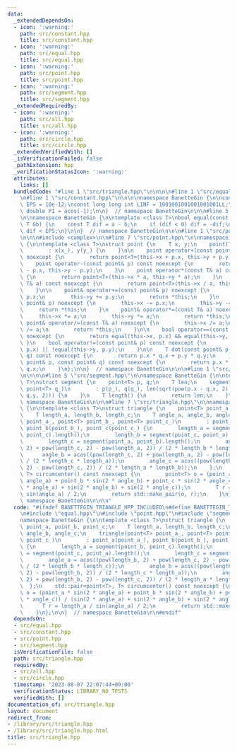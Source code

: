 ```yaml
---
data:
  _extendedDependsOn:
  - icon: ':warning:'
    path: src/constant.hpp
    title: src/constant.hpp
  - icon: ':warning:'
    path: src/equal.hpp
    title: src/equal.hpp
  - icon: ':warning:'
    path: src/point.hpp
    title: src/point.hpp
  - icon: ':warning:'
    path: src/segment.hpp
    title: src/segment.hpp
  _extendedRequiredBy:
  - icon: ':warning:'
    path: src/all.hpp
    title: src/all.hpp
  - icon: ':warning:'
    path: src/circle.hpp
    title: src/circle.hpp
  _extendedVerifiedWith: []
  _isVerificationFailed: false
  _pathExtension: hpp
  _verificationStatusIcon: ':warning:'
  attributes:
    links: []
  bundledCode: "#line 1 \"src/triangle.hpp\"\n\n\n\n#line 1 \"src/equal.hpp\"\n\n\n\
    \n#line 1 \"src/constant.hpp\"\n\n\n\nnamespace BanetteGin {\n\nconst long double\
    \ EPS = 10e-12;\nconst long long int LINF = 1001001001001001001LL;\nconst long\
    \ double PI = acos(-1);\n\n}  // namespace BanetteGin\n\n\n#line 5 \"src/equal.hpp\"\
    \n\nnamespace BanetteGin {\n\ntemplate <class T>\nbool equal(const T &a, const\
    \ T &b) {\n    const T dif = a - b;\n    if (dif < 0) dif = -dif;\n    return\
    \ dif < EPS;\n}\n\n}  // namespace BanetteGin\n\n\n#line 1 \"src/point.hpp\"\n\
    \n\n\n#include <complex>\n\n#line 7 \"src/point.hpp\"\n\nnamespace BanetteGin\
    \ {\n\ntemplate <class T>\nstruct point {\n    T x, y;\n    point(T x_, T y_)\n\
    \        : x(x_), y(y_) {\n    }\n\n    point operator+(const point& p) const\
    \ noexcept {\n        return point<T>(this->x + p.x, this->y + p.y);\n    }\n\
    \    point operator-(const point& p) const noexcept {\n        return point<T>(this->x\
    \ - p.x, this->y - p.y);\n    }\n    point operator*(const T& a) const noexcept\
    \ {\n        return point<T>(this->x * a, this->y * a);\n    }\n    point operator/(const\
    \ T& a) const noexcept {\n        return point<T>(this->x / a, this->y / a);\n\
    \    }\n\n    point& operator+=(const point& p) noexcept {\n        this->x +=\
    \ p.x;\n        this->y += p.y;\n        return *this;\n    }\n    point& operator-=(const\
    \ point& p) noexcept {\n        this->x -= p.x;\n        this->y -= p.y;\n   \
    \     return *this;\n    }\n    point& operator*=(const T& a) noexcept {\n   \
    \     this->x *= a;\n        this->y *= a;\n        return *this;\n    }\n   \
    \ point& operator/=(const T& a) noexcept {\n        this->x /= a;\n        this->y\
    \ /= a;\n        return *this;\n    }\n\n    bool operator==(const point& p) const\
    \ noexcept {\n        return equal(this->x, p.x) && equal(this->y, p.y);\n   \
    \ }\n    bool operator!=(const point& p) const noexcept {\n        return !equal(this->x,\
    \ p.x) || !equal(this->y, p.y);\n    }\n\n    T dot(const point& p, const point&\
    \ q) const noexcept {\n        return p.x * q.x + p.y * q.y;\n    }\n    T cross(const\
    \ point& p, const point& q) const noexcept {\n        return p.x * q.y - p.y *\
    \ q.x;\n    }\n};\n\n}  // namespace BanetteGin\n\n\n#line 1 \"src/segment.hpp\"\
    \n\n\n\n#line 5 \"src/segment.hpp\"\n\nnamespace BanetteGin {\n\ntemplate <class\
    \ T>\nstruct segment {\n    point<T> p, q;\n    T len;\n    segment(point<T> p_,\
    \ point<T> q_)\n        : p(p_), q(q_), len(sqrt(pow(p.x - q.x, 2) + pow(p.y -\
    \ q.y, 2))) {\n    }\n    T length() {\n        return len;\n    }\n};\n\n}  //\
    \ namespace BanetteGin\n\n\n#line 7 \"src/triangle.hpp\"\n\nnamespace BanetteGin\
    \ {\n\ntemplate <class T>\nstruct triangle {\n    point<T> point_a, point_b, point_c;\n\
    \    T length_a, length_b, length_c;\n    T angle_a, angle_b, angle_c;\n    triangle(point<T>\
    \ point_a_, point<T> point_b_, point<T> point_c_)\n        : point_a(point_a_),\
    \ point_b(point_b_), point_c(point_c_) {\n        length_a = segment(point_b,\
    \ point_c).length();\n        length_b = segment(point_c, point_a).length();\n\
    \        length_c = segment(point_a, point_b).length();\n        angle_a = acos((pow(length_b,\
    \ 2) + pow(length_c, 2) - pow(length_a, 2)) / (2 * length_b * length_c));\n  \
    \      angle_b = acos((pow(length_c, 2) + pow(length_a, 2) - pow(length_b, 2))\
    \ / (2 * length_c * length_a));\n        angle_c = acos((pow(length_a, 2) + pow(length_b,\
    \ 2) - pow(length_c, 2)) / (2 * length_a * length_b));\n    };\n    std::pair<point<T>,\
    \ T> circumcenter() const noexcept {\n        point<T> o = (point_a * sin(2 *\
    \ angle_a) + point_b * sin(2 * angle_b) + point_c * sin(2 * angle_c)) / (sin(2\
    \ * angle_a) + sin(2 * angle_b) + sin(2 * angle_c));\n        T r = length_a /\
    \ sin(angle_a) / 2;\n        return std::make_pair(o, r);\n    }\n};\n\n}  //\
    \ namespace BanetteGin\n\n\n"
  code: "#ifndef BANETTEGIN_TRIANGLE_HPP_INCLUDED\n#define BANETTEGIN_TRIANGLE_HPP_INCLUDED\n\
    \n#include \"equal.hpp\"\n#include \"point.hpp\"\n#include \"segment.hpp\"\n\n\
    namespace BanetteGin {\n\ntemplate <class T>\nstruct triangle {\n    point<T>\
    \ point_a, point_b, point_c;\n    T length_a, length_b, length_c;\n    T angle_a,\
    \ angle_b, angle_c;\n    triangle(point<T> point_a_, point<T> point_b_, point<T>\
    \ point_c_)\n        : point_a(point_a_), point_b(point_b_), point_c(point_c_)\
    \ {\n        length_a = segment(point_b, point_c).length();\n        length_b\
    \ = segment(point_c, point_a).length();\n        length_c = segment(point_a, point_b).length();\n\
    \        angle_a = acos((pow(length_b, 2) + pow(length_c, 2) - pow(length_a, 2))\
    \ / (2 * length_b * length_c));\n        angle_b = acos((pow(length_c, 2) + pow(length_a,\
    \ 2) - pow(length_b, 2)) / (2 * length_c * length_a));\n        angle_c = acos((pow(length_a,\
    \ 2) + pow(length_b, 2) - pow(length_c, 2)) / (2 * length_a * length_b));\n  \
    \  };\n    std::pair<point<T>, T> circumcenter() const noexcept {\n        point<T>\
    \ o = (point_a * sin(2 * angle_a) + point_b * sin(2 * angle_b) + point_c * sin(2\
    \ * angle_c)) / (sin(2 * angle_a) + sin(2 * angle_b) + sin(2 * angle_c));\n  \
    \      T r = length_a / sin(angle_a) / 2;\n        return std::make_pair(o, r);\n\
    \    }\n};\n\n}  // namespace BanetteGin\n\n#endif"
  dependsOn:
  - src/equal.hpp
  - src/constant.hpp
  - src/point.hpp
  - src/segment.hpp
  isVerificationFile: false
  path: src/triangle.hpp
  requiredBy:
  - src/all.hpp
  - src/circle.hpp
  timestamp: '2023-08-07 22:07:44+09:00'
  verificationStatus: LIBRARY_NO_TESTS
  verifiedWith: []
documentation_of: src/triangle.hpp
layout: document
redirect_from:
- /library/src/triangle.hpp
- /library/src/triangle.hpp.html
title: src/triangle.hpp
---
```

